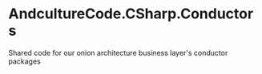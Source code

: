 # AndcultureCode.CSharp.Conductors
Shared code for our onion architecture business layer's conductor packages